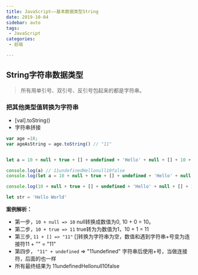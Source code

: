```yaml
---
title: JavaScript——基本数据类型String
date: 2019-10-04
sidebar: auto
tags:
 - JavaScript      
categories: 
 - 前端

---
```


## String字符串数据类型

> 所有用单引号、双引号、反引号包起来的都是字符串。

### 把其他类型值转换为字符串

- [val].toString()
- 字符串拼接

```js
var age =18;
var ageAsString = age.toString() // "11"
```

```js

let a = 10 + null + true + [] + undefined + 'Hello' + null + [] + 10 + false;

console.log(a) // 11undefinedHellonull10false
console.log(let a = 10 + null + true + [] + undefined + 'Hello' + null + [] + 10 + false;

console.log(10 + null + true + [] + undefined + 'Hello' + null + [] + 10 + false)

let str = 'Hello World'
```

**案例解析：**

- 第一步，`10 + null => 10`  null转换成数值为0,  10 + 0 = 10。
- 第二步，`10 + true => 11` true转为为数值为1，10 + 1 = 11
- 第三步, `11 + [] => "11"` []转换为字符串为空，数值和遇到字符串+号变为连接符11 + "" = "11"
- 第四步， `"11" + undefined` => "11undefined" 字符串后使用+号，当做连接符，后面的也一样
- 所有最终结果为 11undefinedHellonull10false